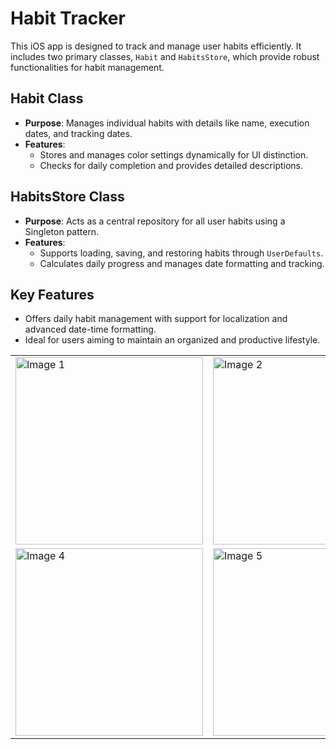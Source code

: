 # Habit Tracker

This iOS app is designed to track and manage user habits efficiently. It includes two primary classes, `Habit` and `HabitsStore`, which provide robust functionalities for habit management.

## Habit Class
- **Purpose**: Manages individual habits with details like name, execution dates, and tracking dates.
- **Features**:
  - Stores and manages color settings dynamically for UI distinction.
  - Checks for daily completion and provides detailed descriptions.

## HabitsStore Class
- **Purpose**: Acts as a central repository for all user habits using a Singleton pattern.
- **Features**:
  - Supports loading, saving, and restoring habits through `UserDefaults`.
  - Calculates daily progress and manages date formatting and tracking.

## Key Features
- Offers daily habit management with support for localization and advanced date-time formatting.
- Ideal for users aiming to maintain an organized and productive lifestyle.

<table>
  <tr>
    <td><img src="https://github.com/anzmax/habit-tracker/blob/main/1.png" alt="Image 1" width="300"/></td>
    <td><img src="https://github.com/anzmax/habit-tracker/blob/main/2.png" alt="Image 2" width="300"/></td>
    <td><img src="https://github.com/anzmax/habit-tracker/blob/main/3.png" alt="Image 3" width="300"/></td>
  </tr>
  <tr>
    <td><img src="https://github.com/anzmax/habit-tracker/blob/main/4.png" alt="Image 4" width="300"/></td>
    <td><img src="https://github.com/anzmax/habit-tracker/blob/main/5.png" alt="Image 5" width="300"/></td>
    <td><img src="https://github.com/anzmax/habit-tracker/blob/main/6.png" alt="Image 6" width="300"/></td>
  </tr>
</table>

